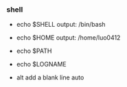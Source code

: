 ### shell
+ echo $SHELL output: /bin/bash
+ echo $HOME output: /home/luo0412
+ echo $PATH
+ echo $LOGNAME

+ alt add a blank line auto